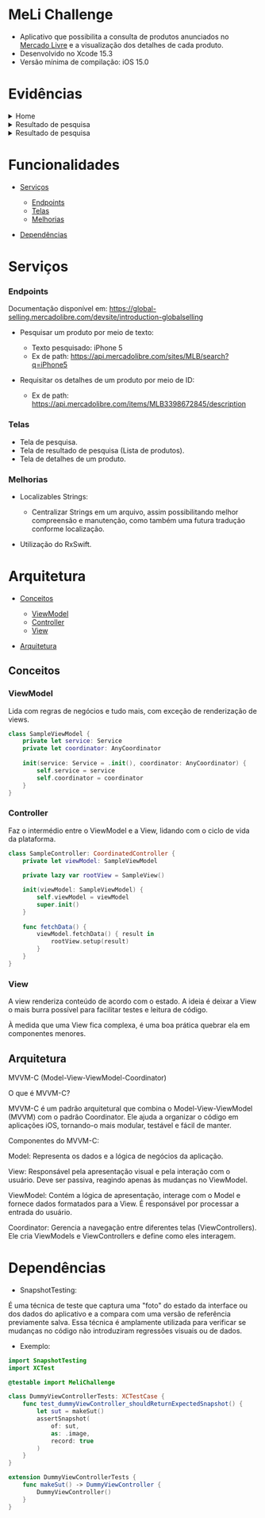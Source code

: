 # MeLi Challenge
- Aplicativo que possibilita a consulta de produtos anunciados no [Mercado Livre](https://www.mercadolivre.com.br) e a visualização dos detalhes de cada produto.
- Desenvolvido no Xcode 15.3
- Versão mínima de compilação: iOS 15.0

# Evidências

<details>
    <summary>Home</summary>
  
   <img width="300" src="https://github.com/leojportes/MeliChallenge/assets/65302846/b20a81e9-73c7-49a0-b7e0-ea2d39009df2">
    
</details>

<details>
    <summary>Resultado de pesquisa</summary>
  
   <img width="300" src="https://github.com/leojportes/MeliChallenge/assets/65302846/708f74d4-8fc5-4262-9a17-dfd2cbca22c8">
      
</details>


<details>
   <summary>Resultado de pesquisa</summary>
    
  <img width="300" src="https://github.com/leojportes/MeliChallenge/assets/65302846/e93133a2-bd31-4158-964a-99d5bbde63ff">
      
</details>


# Funcionalidades

- [Serviços](#serviços)
  - [Endpoints](#endpoints)
  - [Telas](#telas)
  - [Melhorias](#melhorias)

- [Dependências](#dependências)


# Serviços

### Endpoints

Documentação disponível em: https://global-selling.mercadolibre.com/devsite/introduction-globalselling

* Pesquisar um produto por meio de texto: 
    - Texto pesquisado: iPhone 5
    - Ex de path: https://api.mercadolibre.com/sites/MLB/search?q=iPhone5
    
* Requisitar os detalhes de um produto por meio de ID: 
    - Ex de path: https://api.mercadolibre.com/items/MLB3398672845/description

### Telas

* Tela de pesquisa.
* Tela de resultado de pesquisa (Lista de produtos).
* Tela de detalhes de um produto.

### Melhorias

* Localizables Strings:
    - Centralizar Strings em um arquivo, assim possibilitando melhor compreensão e manutenção, como também uma futura tradução conforme localização.

* Utilização do RxSwift.


# Arquitetura

- [Conceitos](#conceitos)
  - [ViewModel](#viewmodel)
  - [Controller](#controller)
  - [View](#view)

- [Arquitetura](#arquitetura)

## Conceitos

### ViewModel

Lida com regras de negócios e tudo mais, com exceção de renderização de views. 

```swift
class SampleViewModel {
    private let service: Service
    private let coordinator: AnyCoordinator
    
    init(service: Service = .init(), coordinator: AnyCoordinator) {
        self.service = service
        self.coordinator = coordinator
    }
}
```

### Controller

Faz o intermédio entre o ViewModel e a View, lidando com o ciclo de vida da plataforma.

```swift
class SampleController: CoordinatedController {
    private let viewModel: SampleViewModel
    
    private lazy var rootView = SampleView()

    init(viewModel: SampleViewModel) {
        self.viewModel = viewModel
        super.init()
    }
    
    func fetchData() {
        viewModel.fetchData() { result in 
            rootView.setup(result)
        }
    }
}

```

### View

A view renderiza conteúdo de acordo com o estado. A ideia é deixar a View o mais burra possível para facilitar testes e leitura de código.

À medida que uma View fica complexa, é uma boa prática quebrar ela em componentes menores.

## Arquitetura

MVVM-C (Model-View-ViewModel-Coordinator)

O que é MVVM-C?

MVVM-C é um padrão arquitetural que combina o Model-View-ViewModel (MVVM) com o padrão Coordinator. Ele ajuda a organizar o código em aplicações iOS, tornando-o mais modular, testável e fácil de manter.

Componentes do MVVM-C:

Model: Representa os dados e a lógica de negócios da aplicação.

View: Responsável pela apresentação visual e pela interação com o usuário. Deve ser passiva, reagindo apenas às mudanças no ViewModel.

ViewModel: Contém a lógica de apresentação, interage com o Model e fornece dados formatados para a View. É responsável por processar a entrada do usuário.

Coordinator: Gerencia a navegação entre diferentes telas (ViewControllers). Ele cria ViewModels e ViewControllers e define como eles interagem.


# Dependências


- SnapshotTesting:

É uma técnica de teste que captura uma "foto" do estado da interface ou dos dados do aplicativo e a compara com uma versão de referência previamente salva.
Essa técnica é amplamente utilizada para verificar se mudanças no código não introduziram regressões visuais ou de dados.

- Exemplo:

```swift
import SnapshotTesting
import XCTest

@testable import MeliChallenge

class DummyViewControllerTests: XCTestCase {
    func test_dummyViewController_shouldReturnExpectedSnapshot() {
        let sut = makeSut()
        assertSnapshot(
            of: sut,
            as: .image,
            record: true
        )
    }
}

extension DummyViewControllerTests {
    func makeSut() -> DummyViewController {
        DummyViewController()
    }
}

```

